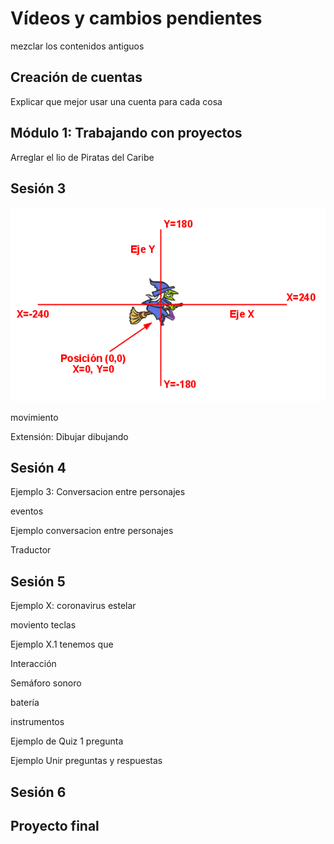 # Vídeos y cambios pendientes
mezclar los contenidos antiguos


## Creación de cuentas

Explicar que mejor usar una cuenta para cada cosa

## Módulo 1: Trabajando con proyectos

Arreglar el lio de Piratas del Caribe


## Sesión 3


![Coordenadas Scratch](./images/3_ejes.png)

movimiento

Extensión: Dibujar
dibujando

## Sesión 4


Ejemplo 3: Conversacion entre personajes

eventos

Ejemplo conversacion entre personajes




Traductor





## Sesión 5

Ejemplo X: coronavirus estelar

moviento teclas

Ejemplo X.1 tenemos que

Interacción

Semáforo sonoro

batería

instrumentos

Ejemplo de Quiz 1 pregunta

Ejemplo Unir preguntas y respuestas


## Sesión 6


## Proyecto final

